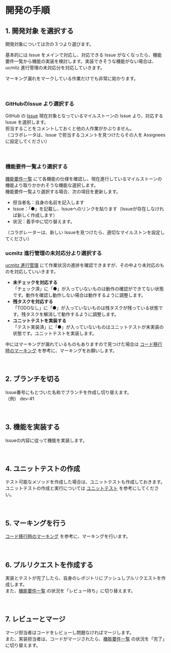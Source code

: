# 開発の手順

## 1. 開発対象 を選択する

開発対象については次の３つより選びます。  

基本的には Issue をメインで対応し、対応できる Issue がなくなったら、機能要件一覧から機能の実装を検討します。実装できそうな機能がない場合は、ucmitz 進行管理の未対応分を対応していきます。

マーキング漏れをマークしている作業だけでも非常に助かります。

　
### GitHubのIssue より選択する
GitHub の [Issue](https://github.com/baserproject/ucmitz/issues) 現在対象となっているマイルストーンの Issue より、対応する Issue を選択します。  
担当することをコメントしておくと他の人作業がかぶりません。  
（コラボレータは、Issue で担当するコメントを見つけたらその人を Assignees に設定してください）

　
### 機能要件一覧より選択する
[機能要件一覧](https://docs.google.com/spreadsheets/d/1YT5PuZQdDNU0wrZdqYbh74KuLSw1SIt4_EKwPWOfDKA/edit#gid=0) にて各機能の仕様を確認し、現在進行しているマイルストーンの機能より取りかかれそうな機能な選択します。  
機能要件一覧より選択する場合、次の項目を更新します。

- 担当者名：自身の名前を記入します
- Issue：「●」を記載し、Issueへのリンクを貼ります（Issueが存在しなければ新しく作成します）
- 状況：着手中に切り替えます。

（コラボレーターは、新しい Issueを見つけたら、適切なマイルストンを設定してください）
　
### ucmitz 進行管理の未対応分より選択する 
[ucmitz 進行管理](https://docs.google.com/spreadsheets/d/1EGxMk-dy8WIg2NmgOKsS_fBXqDB6oJky9M0mB7TADEk/edit#gid=938641024) にて作業状況の進捗を確認できますが、その中より未対応のものを対応していいきます。

 - **未チェックを対応する**  
 「チェック済」に「●」が入っていないものは動作の確認ができてない状態です。動作を確認し動作しない場合は動作するように調整します。
 - **残タスクを対応する**  
 「TODOなし」に「●」が入っていないものは残タスクが残っている状態です。残タスクを解消して動作するように調整します。
 - **ユニットテストを実装する**  
 「テスト実装済」に「●」が入っていないものはユニットテストが未実装の状態です。ユニットテストを実装します。
 
中にはマーキングが漏れているものもありますので見つけた場合は [コード移行時のマーキング](https://baserproject.github.io/5/ucmitz/development/migration_rule#コード移行時のマーキング) を参考に、マーキングをお願いします。

　
## 2. ブランチを切る

Issue番号にもとづいた名称でブランチを作成し切り替えます。  
（例） dev-#1

　
## 3. 機能を実装する

Issueの内容に従って機能を実装します。

　
## 4. ユニットテストの作成

テスト可能なメソッドを作成した場合は、ユニットテストも作成しておきます。  
ユニットテストの作成と実行については [ユニットテスト](https://baserproject.github.io/5/ucmitz/development/test/unittest) を参考にしてください。

　
## 5. マーキングを行う

[コード移行時のマーキング](https://baserproject.github.io/5/ucmitz/development/migration_rule#コード移行時のマーキング) を参考に、マーキングを行います。

　 
## 6. プルリクエストを作成する

実装とテストが完了したら、自身のレポジトリにプッシュしプルリクエストを作成します。  
また、[機能要件一覧](https://docs.google.com/spreadsheets/d/1YT5PuZQdDNU0wrZdqYbh74KuLSw1SIt4_EKwPWOfDKA/edit#gid=0) の状況を「レビュー待ち」に切り替えます。

　
## 7. レビューとマージ

マージ担当者はコードをレビューし問題なければマージします。  
また、実装担当者は、コードがマージされたら、[機能要件一覧](https://docs.google.com/spreadsheets/d/1YT5PuZQdDNU0wrZdqYbh74KuLSw1SIt4_EKwPWOfDKA/edit#gid=0) の状況を「完了」に切り替えます。

　
